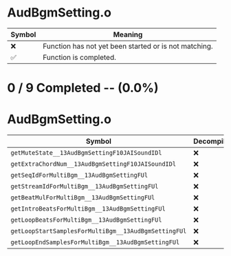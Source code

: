 # AudBgmSetting.o
| Symbol | Meaning 
| ------------- | ------------- 
| :x: | Function has not yet been started or is not matching. 
| :white_check_mark: | Function is completed. 


# 0 / 9 Completed -- (0.0%)
# AudBgmSetting.o
| Symbol | Decompiled? |
| ------------- | ------------- |
| `getMuteState__13AudBgmSettingF10JAISoundIDl` | :x: |
| `getExtraChordNum__13AudBgmSettingF10JAISoundIDl` | :x: |
| `getSeqIdForMultiBgm__13AudBgmSettingFUl` | :x: |
| `getStreamIdForMultiBgm__13AudBgmSettingFUl` | :x: |
| `getBeatMulForMultiBgm__13AudBgmSettingFUl` | :x: |
| `getIntroBeatsForMultiBgm__13AudBgmSettingFUl` | :x: |
| `getLoopBeatsForMultiBgm__13AudBgmSettingFUl` | :x: |
| `getLoopStartSamplesForMultiBgm__13AudBgmSettingFUl` | :x: |
| `getLoopEndSamplesForMultiBgm__13AudBgmSettingFUl` | :x: |
